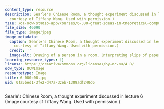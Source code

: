 ```yaml
---
content_type: resource
description: Searle's Chinese Room, a thought experiment discussed in lecture 6. (Image
  courtesy of Tiffany Wang. Used with permission.)
file: /ol-ocw-studio-app/courses/6-080-great-ideas-in-theoretical-computer-science-spring-2008/0fa5bed13fe2d47a32eb1309adf240d6_6-080s08.jpg
file_size: 46090
file_type: image/jpeg
image_metadata:
  caption: Searle's Chinese Room, a thought experiment discussed in lecture 6. (Image
    courtesy of Tiffany Wang. Used with permission.)
  credit: ''
  image-alt: Drawing of a person in a room, interpreting slips of paper with a rulebook.
learning_resource_types: []
license: https://creativecommons.org/licenses/by-nc-sa/4.0/
ocw_type: OCWImage
resourcetype: Image
title: 6-080s08.jpg
uid: 0fa5bed1-3fe2-d47a-32eb-1309adf240d6
---
```

Searle's Chinese Room, a thought experiment discussed in lecture 6. (Image courtesy of Tiffany Wang. Used with permission.)